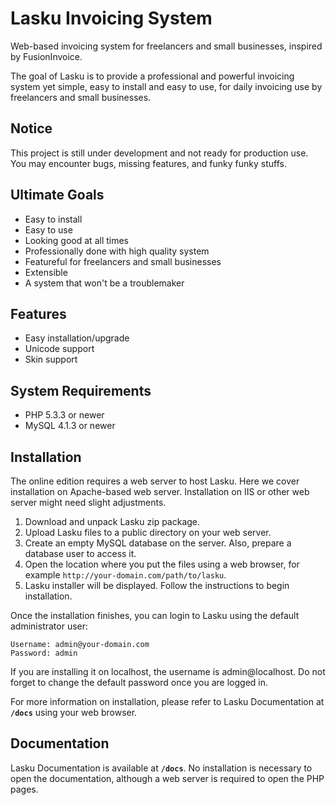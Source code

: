 Lasku Invoicing System
=======================

Web-based invoicing system for freelancers and small businesses, inspired by FusionInvoice.


The goal of Lasku is to provide a professional and powerful invoicing system 
yet simple, easy to install and easy to use, for daily invoicing use by freelancers and small businesses.


Notice
-------
This project is still under development and not ready for production use. You may encounter bugs, missing features, and funky funky stuffs.


Ultimate Goals
---------------
- Easy to install
- Easy to use
- Looking good at all times
- Professionally done with high quality system
- Featureful for freelancers and small businesses
- Extensible
- A system that won't be a troublemaker


Features
---------
- Easy installation/upgrade
- Unicode support
- Skin support


System Requirements
--------------------
- PHP 5.3.3 or newer
- MySQL 4.1.3 or newer


Installation
-------------
The online edition requires a web server to host Lasku. Here we cover 
installation on Apache-based web server. Installation on IIS or other 
web server might need slight adjustments.

1. Download and unpack Lasku zip package.
2. Upload Lasku files to a public directory on your web server.
3. Create an empty MySQL database on the server. Also, prepare a database 
   user to access it.
4. Open the location where you put the files using a web browser, for 
   example `http://your-domain.com/path/to/lasku`.
5. Lasku installer will be displayed. Follow the instructions to begin 
   installation.

Once the installation finishes, you can login to Lasku using the default 
administrator user:
```
Username: admin@your-domain.com
Password: admin
```

If you are installing it on localhost, the username is admin@localhost.
Do not forget to change the default password once you are logged in.

For more information on installation, please refer to Lasku Documentation 
at **`/docs`** using your web browser.


Documentation
--------------
Lasku Documentation is available at **`/docs`**. No installation is necessary 
to open the documentation, although a web server is required to open the PHP pages.
